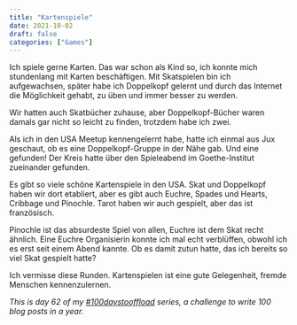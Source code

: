 ```yaml
---
title: "Kartenspiele"
date: 2021-10-02
draft: false
categories: ["Games"]
---
```

Ich spiele gerne Karten. Das war schon als Kind so, ich konnte mich stundenlang mit Karten beschäftigen. Mit Skatspielen bin ich aufgewachsen, später habe ich Doppelkopf gelernt und durch das Internet die Möglichkeit gehabt, zu üben und immer besser zu werden.

Wir hatten auch Skatbücher zuhause, aber Doppelkopf-Bücher waren damals gar nicht so leicht zu finden, trotzdem habe ich zwei.

Als ich in den USA Meetup kennengelernt habe, hatte ich einmal aus Jux geschaut, ob es eine Doppelkopf-Gruppe in der Nähe gab. Und eine gefunden! Der Kreis hatte über den Spieleabend im Goethe-Institut zueinander gefunden.

Es gibt so viele schöne Kartenspiele in den USA. Skat und Doppelkopf haben wir dort etabliert, aber es gibt auch Euchre, Spades und Hearts, Cribbage und Pinochle. Tarot haben wir auch gespielt, aber das ist französisch.

Pinochle ist das absurdeste Spiel von allen, Euchre ist dem Skat recht ähnlich. Eine Euchre Organisierin konnte ich mal echt verblüffen, obwohl ich es erst seit einem Abend kannte. Ob es damit zutun hatte, das ich bereits so viel Skat gespielt hatte?

Ich vermisse diese Runden. Kartenspielen ist eine gute Gelegenheit, fremde Menschen kennenzulernen.

_This is day 62 of my [#100daystooffload](https://100daystooffload.com/) series, a challenge to write 100 blog posts in a year._